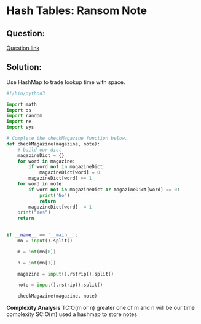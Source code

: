 # Hash Tables: Ransom Note




## Question:

[Question link](https://www.hackerrank.com/challenges/ctci-ransom-note/problem?h_l=interview&playlist_slugs%5B%5D%5B%5D=interview-preparation-kit&playlist_slugs%5B%5D%5B%5D=dictionaries-hashmaps&isFullScreen=true)

  
  

## Solution:

Use HashMap to trade lookup time with space.

```python
#!/bin/python3

import math
import os
import random
import re
import sys

# Complete the checkMagazine function below.
def checkMagazine(magazine, note):
    # build our dict
    magazineDict = {}
    for word in magazine:
        if word not in magazineDict:
            magazineDict[word] = 0
        magazineDict[word] += 1
    for word in note:
        if word not in magazineDict or magazineDict[word] == 0:
            print("No")
            return
        magazineDict[word] -= 1
    print("Yes")
    return
    

if __name__ == '__main__':
    mn = input().split()

    m = int(mn[0])

    n = int(mn[1])

    magazine = input().rstrip().split()

    note = input().rstrip().split()

    checkMagazine(magazine, note)
```
**Complexity Analysis**
TC:O(m or n) greater one of m and n will be our time complexity
SC:O(m) used a hashmap to store notes